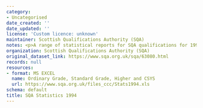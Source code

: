 ```yaml
---
category:
- Uncategorised
date_created: ''
date_updated: ''
license: 'Custom licence: unknown'
maintainer: Scottish Qualifications Authority (SQA)
notes: <p>A range of statistical reports for SQA qualifications for 1994.</p>
organization: Scottish Qualifications Authority (SQA)
original_dataset_link: https://www.sqa.org.uk/sqa/63080.html
records: null
resources:
- format: MS EXCEL
  name: Ordinary Grade, Standard Grade, Higher and CSYS
  url: https://www.sqa.org.uk/files_ccc/Stats1994.xls
schema: default
title: SQA Statistics 1994
---
```


